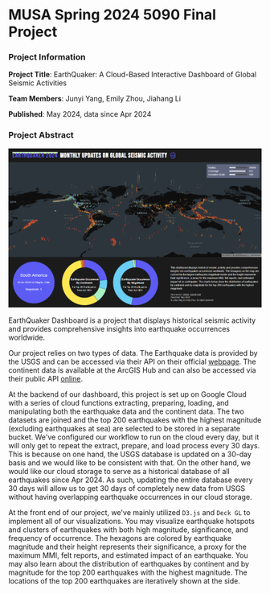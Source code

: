 # MUSA Spring 2024 5090 Final Project 


### Project Information

**Project Title**: EarthQuaker: A Cloud-Based Interactive Dashboard of Global Seismic Activities

**Team Members**: Junyi Yang, Emily Zhou, Jiahang Li

**Published**: May 2024, data since Apr 2024

### Project Abstract 

![front](frontpage-pic.png)

EarthQuaker Dashboard is a project that displays historical seismic activity and provides comprehensive insights into earthquake occurrences worldwide.

Our project relies on two types of data. The Earthquake data is provided by the USGS and can be accessed via their API on their official [webpage](https://earthquake.usgs.gov/earthquakes/feed/v1.0/geojson.php). The continent data is available at the ArcGIS Hub and can also be accessed via their public API [online](https://hub.arcgis.com/datasets/esri::world-continents/about).

At the backend of our dashboard, this project is set up on Google Cloud with a series of cloud functions extracting, preparing, loading, and manipulating both the earthquake data and the continent data. The two datasets are joined and the top 200 earthquakes with the highest magnitude (excluding earthquakes at sea) are selected to be stored in a separate bucket. We've configured our workflow to run on the cloud every day, but it will only get to repeat the extract, prepare, and load process every 30 days. This is because on one hand, the USGS database is updated on a 30-day basis and we would like to be consistent with that. On the other hand, we would like our cloud storage to serve as a historical database of all earthquakes since Apr 2024. As such, updating the entire database every 30 days will allow us to get 30 days of completely new data from USGS without having overlapping earthquake occurrences in our cloud storage.

At the front end of our project, we've mainly utilized `D3.js` and `Deck GL` to implement all of our visualizations. You may visualize earthquake hotspots and clusters of earthquakes with both high magnitude, significance, and frequency of occurrence. The hexagons are colored by earthquake magnitude and their height represents their significance, a proxy for the maximum MMI, felt reports, and estimated impact of an earthquake. You may also learn about the distribution of earthquakes by continent and by magnitude for the top 200 earthquakes with the highest magnitude. The locations of the top 200 earthquakes are iteratively shown at the side.